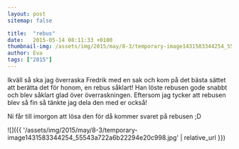 ```yaml
---
layout: post
sitemap: false

title:  "rebus"
date:   2015-05-14 08:11:33 +0100
thumbnail-img: /assets/img/2015/may/8-3/temporary-image1431583344254_55543a722a6b22294e20c998.jpg
author: Eva
tags: ["2015"]
---
```


Ikväll så ska jag överraska Fredrik med en sak och kom på det bästa sättet att berätta det för honom, en rebus såklart! Han löste rebusen gode snabbt och blev såklart glad över överraskningen. Eftersom jag tycker att rebusen blev så fin så tänkte jag dela den med er också! 

Ni får till imorgon att lösa den för då kommer svaret på rebusen ;D

![]({{ '/assets/img/2015/may/8-3/temporary-image1431583344254_55543a722a6b22294e20c998.jpg'  | relative_url }})

